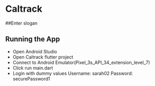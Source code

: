 # Caltrack

##Enter slogan

## Running the App
 * Open Android Studio
 * Open Caltrack flutter project
 * Connect to Android Emulator(Pixel_3s_API_34_extension_level_7)
 * Click run main.dart
 * Login with dummy values
   Username: sarah02
   Password: securePassword1

